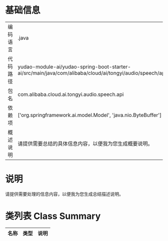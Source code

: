 # 基础信息

|      |      |
|------|------|
| 编码语言 | .java |
| 代码路径 | yudao-module-ai/yudao-spring-boot-starter-ai/src/main/java/com/alibaba/cloud/ai/tongyi/audio/speech/api/SpeechModel.java |
| 包名 | com.alibaba.cloud.ai.tongyi.audio.speech.api |
| 依赖项 | ['org.springframework.ai.model.Model', 'java.nio.ByteBuffer'] |
| 概述说明 | 请提供需要总结的具体信息内容，以便我为您生成概要说明。 |

# 说明

请提供需要处理的信息内容，以便我为您生成总结描述说明。

# 类列表 Class Summary

| 名称   | 类型  | 说明 |
|-------|------|-------------|




